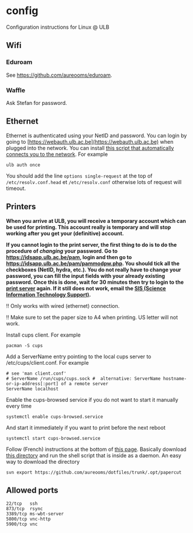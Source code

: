 # config
Configuration instructions for Linux @ ULB

## Wifi

### Eduroam
See https://github.com/aureooms/eduroam.

### Waffle
Ask Stefan for password.

## Ethernet

Ethernet is authenticated using your NetID and password. You can login by going to [https://webauth.ulb.ac.be](https://webauth.ulb.ac.be) when plugged into the network. You can install [this script that automatically connects you to the network](https://github.com/aureooms-ulb/ulb). For example

    ulb auth once
    
You should add the line `options single-request` at the top of `/etc/resolv.conf.head` et `/etc/resolv.conf` otherwise lots of request will timeout.

## Printers

**When you arrive at ULB, you will receive a temporary account which can be used for printing. This account really is temporary and will stop working after you get your (definitive) account.**

**If you cannot login to the print server, the first thing to do is to do the procedure of *changing* your password.
Go to https://idsapp.ulb.ac.be/pam, login and then go to https://idsapp.ulb.ac.be/pam/pammodpw.php. You should tick all the checkboxes (NetID, hydra, etc.). You do not really have to change your password, you can fill the input fields with your already existing password. Once this is done, wait for 30 minutes then try to login to the [print server](https://fscd-printserver.ulb.ac.be:9192/user) again. If it still does not work, email the [SIS (Science Information Technology Support)](mailto:sis@ulb.ac.be).**

:bangbang: Only works with wired (ethernet) connection.

:bangbang: Make sure to set the paper size to A4 when printing. US letter will not work.

Install cups client. For example

    pacman -S cups

Add a ServerName entry pointing to the local cups server to /etc/cups/client.conf. For example

    # see 'man client.conf'
    # ServerName /run/cups/cups.sock #  alternative: ServerName hostname-or-ip-address[:port] of a remote server
    ServerName localhost    

Enable the cups-browsed service if you do not want to start it manually every time

    systemctl enable cups-browsed.service
    
And start it immediately if you want to print before the next reboot

    systemctl start cups-browsed.service

Follow (French) instructions at the bottom of [this page](http://sis.ulb.ac.be/dokuwiki/doku.php?id=ppcfsc). Basically download [this directory](https://github.com/aureooms/dotfiles/tree/master/opt/papercut) and run the shell script that is inside as a daemon. An easy way to download the directory

    svn export https://github.com/aureooms/dotfiles/trunk/.opt/papercut
    
## Allowed ports

    22/tcp   ssh
    873/tcp  rsync
    3389/tcp ms-wbt-server
    5800/tcp vnc-http
    5900/tcp vnc
